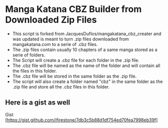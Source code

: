# Manga Katana CBZ Builder from Downloaded Zip Files

- This script is forked from JacquesDuflos/mangakatana_cbz_creater and was updated is meant to turn .zip files downloaded from mangakatana.com to a serie of .cbz files.
- The .zip files contain usually 10 chapters of a same manga stored as a serie of folders.
- The Script will create a .cbz file for each folder in the .zip file.
- The .cbz file will be named as the name of the folder and will contain all the files in this folder.
- The .cbz file will be stored in the same folder as the .zip file.
- The script will also create a folder named "cbz" in the same folder as the .zip file and store all the .cbz files in this folder.

## Here is a gist as well

Gist [https://gist.github.com/ifirestone/7db3c5b88d1df754ed70fea7998eb39f]
